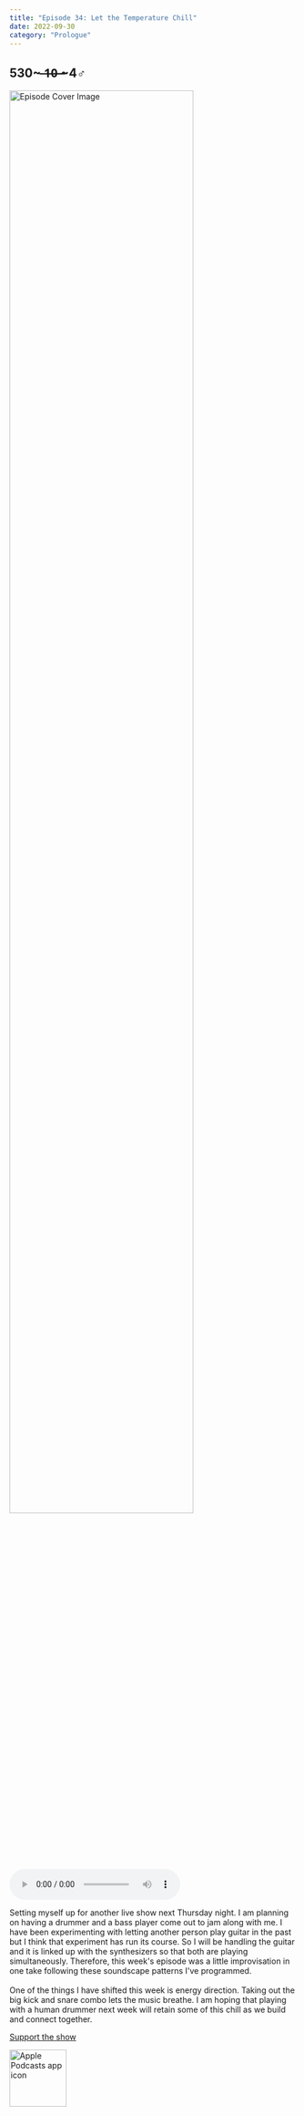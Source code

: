 ```yaml
---
title: "Episode 34: Let the Temperature Chill"
date: 2022-09-30
category: "Prologue"
---
```

## 530~ ̶1̶0̶ ̶~4♂
<img src="https://artwork.captivate.fm/d08320d7-f120-4c98-b50c-4ccc3e37a959/60854458c4d1acdf4e1c2f79c4137142.jpg" alt="Episode Cover Image" width=80%/>
<audio controls>
  <source src="https://podcasts.captivate.fm/media/f606b6b2-8846-475e-8ff9-c4058f985485/11415673-episode-34-let-the-temperature-chill.mp3" type="audio/mpeg">
  Your browser does not support the audio element.
</audio>

<p>Setting myself up for another live show next Thursday night. I am planning on having a drummer and a bass player come out to jam along with me. I have been experimenting with letting another person play guitar in the past but I think that experiment has run its course. So I will be handling the guitar and it is linked up with the synthesizers so that both are playing simultaneously. Therefore, this week&apos;s episode was a little improvisation in one take following these soundscape patterns I&apos;ve programmed. <br/><br/>One of the things I have shifted this week is energy direction. Taking out the big kick and snare combo lets the music breathe. I am hoping that playing with a human drummer next week will retain some of this chill as we build and connect together. </p><a rel="payment" href="https://www.paypal.com/donate/?hosted_button_id=WX3GRUK5BHJLS">Support the show</a>

<a href="https://podcasts.apple.com/us/podcast/living-room-music/id1608791560?tscg=30200&itsct=podcast_box_appicon&ls=1&mttnsubad=1608791560" style="display: inline-block;"><img src="https://toolbox.marketingtools.apple.com/api/v2/badges/app-icon-podcasts/standard/en-us" alt="Apple Podcasts app icon" style="width: 100px; height: 100px; vertical-align: middle; object-fit: contain;" /></a>
    